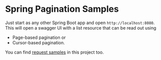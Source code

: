# Spring Pagination Samples

Just start as any other Spring Boot app and open `http://localhost:8080`.
This will open a swagger UI with a list resource that can be read out using
 - Page-based pagination or
 - Cursor-based pagination.

You can find [request samples](http-requests) in this project too.
